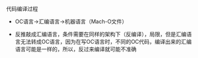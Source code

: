 代码编译过程

- OC语言→汇编语言→机器语言（Mach-O文件）

- 反推敲成汇编语言，条件需要在同样的架构下（反编译），局限，但是汇编语言无法转成OC语言，因为在写OC语言时，不同的OC代码，编译出来的汇编语言可能是一样的，所以，反过来编译就可能不准确